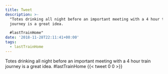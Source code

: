 ```yaml
---
title: Tweet
description: >-
  "Totes drinking all night before an important meeting with a 4 hour train
  journey is a great idea.

  #lastTrainHome"
date: '2018-11-28T22:11:41+00:00'
tags:
  - lastTrainHome
---
```

Totes drinking all night before an important meeting with a 4 hour train journey is a great idea.
#lastTrainHome
      {{< tweet 0 0 >}}
    

